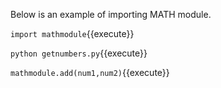 Below is an example of importing MATH module.


`
import mathmodule
`{{execute}}


`
python getnumbers.py
`{{execute}}


`
mathmodule.add(num1,num2)
`{{execute}}

